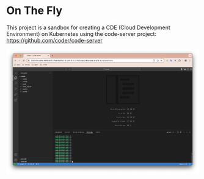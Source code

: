 # On The Fly
This project is a sandbox for creating a CDE (Cloud Development Environment) on Kubernetes using the code-server project: https://github.com/coder/code-server

<p align="center">
  <img src="frontend/src/IDE-screenshot.png?raw=true" width="800" alt="IDE screenshot"/>
</p>
